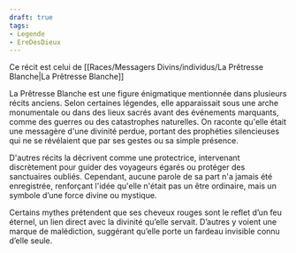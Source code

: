 ```yaml
---
draft: true
tags:
- Legende
- EreDesDieux
---
```


Ce récit est celui de [[Races/Messagers Divins/individus/La Prêtresse Blanche|La Prêtresse Blanche]]

La Prêtresse Blanche est une figure énigmatique mentionnée dans plusieurs récits anciens. Selon certaines légendes, elle apparaissait sous une arche monumentale ou dans des lieux sacrés avant des événements marquants, comme des guerres ou des catastrophes naturelles. On raconte qu'elle était une messagère d'une divinité perdue, portant des prophéties silencieuses qui ne se révélaient que par ses gestes ou sa simple présence.

D'autres récits la décrivent comme une protectrice, intervenant discrètement pour guider des voyageurs égarés ou protéger des sanctuaires oubliés. Cependant, aucune parole de sa part n'a jamais été enregistrée, renforçant l'idée qu'elle n'était pas un être ordinaire, mais un symbole d’une force divine ou mystique.

Certains mythes prétendent que ses cheveux rouges sont le reflet d’un feu éternel, un lien direct avec la divinité qu’elle servait. D’autres y voient une marque de malédiction, suggérant qu’elle porte un fardeau invisible connu d’elle seule.